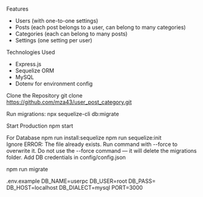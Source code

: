 Features

- Users (with one-to-one settings)
- Posts (each post belongs to a user, can belong to many categories)
- Categories (each can belong to many posts)
- Settings (one setting per user)

Technologies Used

- Express.js
- Sequelize ORM
- MySQL
- Dotenv for environment config

Clone the Repository
git clone https://github.com/mza43/user_post_category.git

Run migrations:
npx sequelize-cli db:migrate

Start Production
npm start

For Database
npm run install:sequelize
npm run sequelize:init   
Ignore
ERROR: The file already exists. Run command with --force to overwrite it.
Do not use the --force command — it will delete the migrations folder.
Add DB credentials in config/config.json

npm run migrate


.env.example
DB_NAME=userpc
DB_USER=root
DB_PASS=
DB_HOST=localhost
DB_DIALECT=mysql
PORT=3000
